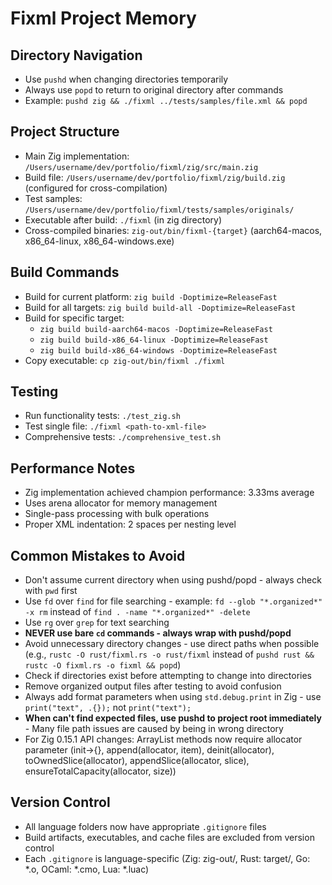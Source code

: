 # Fixml Project Memory

## Directory Navigation
- Use `pushd` when changing directories temporarily
- Always use `popd` to return to original directory after commands
- Example: `pushd zig && ./fixml ../tests/samples/file.xml && popd`

## Project Structure
- Main Zig implementation: `/Users/username/dev/portfolio/fixml/zig/src/main.zig`
- Build file: `/Users/username/dev/portfolio/fixml/zig/build.zig` (configured for cross-compilation)
- Test samples: `/Users/username/dev/portfolio/fixml/tests/samples/originals/`
- Executable after build: `./fixml` (in zig directory)
- Cross-compiled binaries: `zig-out/bin/fixml-{target}` (aarch64-macos, x86_64-linux, x86_64-windows.exe)

## Build Commands
- Build for current platform: `zig build -Doptimize=ReleaseFast`
- Build for all targets: `zig build build-all -Doptimize=ReleaseFast`
- Build for specific target: 
  - `zig build build-aarch64-macos -Doptimize=ReleaseFast`
  - `zig build build-x86_64-linux -Doptimize=ReleaseFast` 
  - `zig build build-x86_64-windows -Doptimize=ReleaseFast`
- Copy executable: `cp zig-out/bin/fixml ./fixml`

## Testing
- Run functionality tests: `./test_zig.sh`
- Test single file: `./fixml <path-to-xml-file>`
- Comprehensive tests: `./comprehensive_test.sh`

## Performance Notes
- Zig implementation achieved champion performance: 3.33ms average
- Uses arena allocator for memory management
- Single-pass processing with bulk operations
- Proper XML indentation: 2 spaces per nesting level

## Common Mistakes to Avoid
- Don't assume current directory when using pushd/popd - always check with `pwd` first
- Use `fd` over `find` for file searching - example: `fd --glob "*.organized*" -x rm` instead of `find . -name "*.organized*" -delete`
- Use `rg` over `grep` for text searching
- **NEVER use bare `cd` commands - always wrap with pushd/popd**
- Avoid unnecessary directory changes - use direct paths when possible (e.g., `rustc -O rust/fixml.rs -o rust/fixml` instead of `pushd rust && rustc -O fixml.rs -o fixml && popd`)
- Check if directories exist before attempting to change into directories
- Remove organized output files after testing to avoid confusion
- Always add format parameters when using `std.debug.print` in Zig - use `print("text", .{});` not `print("text");`
- **When can't find expected files, use pushd to project root immediately** - Many file path issues are caused by being in wrong directory
- For Zig 0.15.1 API changes: ArrayList methods now require allocator parameter (init→{}, append(allocator, item), deinit(allocator), toOwnedSlice(allocator), appendSlice(allocator, slice), ensureTotalCapacity(allocator, size))

## Version Control
- All language folders now have appropriate `.gitignore` files
- Build artifacts, executables, and cache files are excluded from version control
- Each `.gitignore` is language-specific (Zig: zig-out/, Rust: target/, Go: *.o, OCaml: *.cmo, Lua: *.luac)